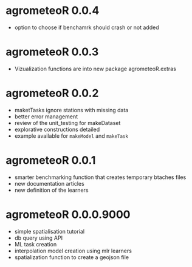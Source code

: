 # agrometeoR 0.0.4

* option to choose if benchamrk should crash or not added

# agrometeoR 0.0.3

* Vizualization functions are into new package agrometeoR.extras

# agrometeoR 0.0.2

* maketTasks ignore stations with missing data
* better error management
* review of the unit_testing for makeDataset
* explorative constructions detailed
* example available for `makeModel` and `makeTask`

# agrometeoR 0.0.1

* smarter benchmarking function that creates temporary btaches files
* new documentation articles
* new definition of the learners

# agrometeoR 0.0.0.9000

* simple spatialisation tutorial
* db query using API
* ML task creation
* interpolation model creation using mlr learners
* spatialization function to create a geojson file


